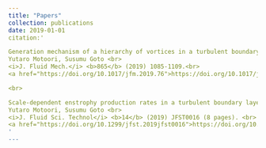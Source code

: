 ```yaml
---
title: "Papers"
collection: publications
date: 2019-01-01
citation:'

Generation mechanism of a hierarchy of vortices in a turbulent boundary layer <br>
Yutaro Motoori, Susumu Goto <br> 
<i>J. Fluid Mech.</i> <b>865</b> (2019) 1085-1109.<br>
<a href="https://doi.org/10.1017/jfm.2019.76">https://doi.org/10.1017/jfm.2019.76</a> <br>

<br>

Scale-dependent enstrophy production rates in a turbulent boundary layer <br>
Yutaro Motoori, Susumu Goto <br> 
<i>J. Fluid Sci. Technol</i> <b>14</b> (2019) JFST0016 (8 pages). <br>
<a href="https://doi.org/10.1299/jfst.2019jfst0016">https://doi.org/10.1299/jfst.2019jfst0016</a>
'
---
```



